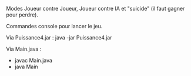 Modes Joueur contre Joueur, Joueur contre IA et "suicide" (il faut gagner pour perdre).

Commandes console pour lancer le jeu.

Via Puissance4.jar :
java -jar Puissance4.jar

Via Main.java :
- javac Main.java
- java Main
